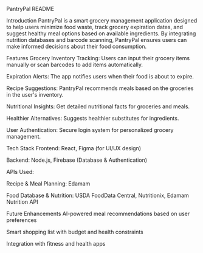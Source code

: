 PantryPal README

Introduction
PantryPal is a smart grocery management application designed to help users minimize food waste, track grocery expiration dates, and suggest healthy meal options based on available ingredients. By integrating nutrition databases and barcode scanning, PantryPal ensures users can make informed decisions about their food consumption.

Features
Grocery Inventory Tracking: Users can input their grocery items manually or scan barcodes to add items automatically.

Expiration Alerts: The app notifies users when their food is about to expire.

Recipe Suggestions: PantryPal recommends meals based on the groceries in the user's inventory.

Nutritional Insights: Get detailed nutritional facts for groceries and meals.

Healthier Alternatives: Suggests healthier substitutes for ingredients.

User Authentication: Secure login system for personalized grocery management.

Tech Stack
Frontend: React, Figma (for UI/UX design)

Backend: Node.js, Firebase (Database & Authentication)

APIs Used:

Recipe & Meal Planning: Edamam

Food Database & Nutrition: USDA FoodData Central, Nutritionix, Edamam Nutrition API

Future Enhancements
AI-powered meal recommendations based on user preferences

Smart shopping list with budget and health constraints

Integration with fitness and health apps
